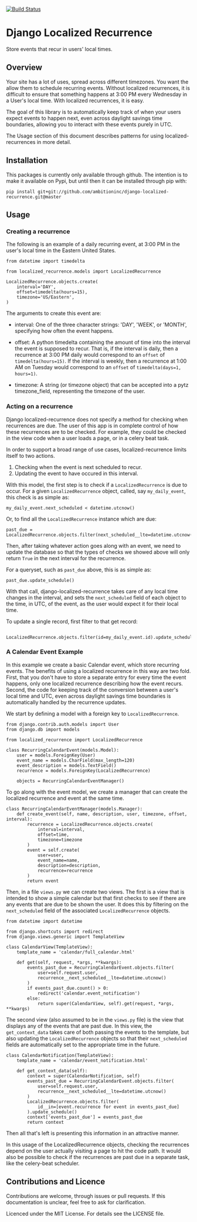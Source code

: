 [![Build Status](https://travis-ci.org/Wilduck/django-localized-recurrence.png?branch=run-tests)](https://travis-ci.org/Wilduck/django-localized-recurrence)

Django Localized Recurrence
===========================

Store events that recur in users' local times.

Overview
----------------------------------------

Your site has a lot of uses, spread across different timezones. You
want the allow them to schedule recurring events. Without localized
recurrences, it is difficult to ensure that something happens at 3:00
PM every Wednesday in a User's local time. With localized recurrences,
it is easy.

The goal of this library is to automatically keep track of when your
users expect events to happen next, even across daylight savings time
boundaries, allowing you to interact with these events purely in UTC.

The Usage section of this document describes patterns for using
localized-recurrences in more detail.


Installation
----------------------------------------

This packages is currently only available through github. The
intention is to make it available on Pypi, but until then it can be
installed through pip with:

    pip install git+git://github.com/ambitioninc/django-localized-recurrence.git@master


Usage
----------------------------------------

### Creating a recurrence

The following is an example of a daily recurring event, at 3:00 PM in
the user's local time in the Eastern United States.

    from datetime import timedelta

    from localized_recurrence.models import LocalizedRecurrence

    LocalizedRecurrence.objects.create(
        interval='DAY',
        offset=timedelta(hours=15),
        timezone='US/Eastern',
    )

The arguments to create this event are:

- interval: One of the three character strings: 'DAY', 'WEEK', or
  'MONTH', specifying how often the event happens.

- offset: A python timedelta containing the amount of time into the
  interval the event is supposed to recur. That is, if the interval is
  daily, then a recurrence at 3:00 PM daily would correspond to an
  `offset` of `timedelta(hours=15)`. If the interval is weekly, then a
  recurrence at 1:00 AM on Tuesday would correspond to an `offset` of
  `timedelta(days=1, hours=1)`.

- timezone: A string (or timezone object) that can be accepted into a
  pytz timezone_field, representing the timezone of the user.

### Acting on a recurrence

Django localized-recurrence does not specify a method for checking
when recurrences are due. The user of this app is in complete control
of how these recurrences are to be checked. For example, they could be
checked in the view code when a user loads a page, or in a celery beat
task.

In order to support a broad range of use cases, localized-recurrence
limits itself to two actions.

1. Checking when the event is next scheduled to recur.
2. Updating the event to have occured in this interval.

With this model, the first step is to check if a `LocalizedRecurrence`
is due to occur. For a given `LocalizedRecurrence` object, called, say
`my_daily_event`, this check is as simple as:

    my_daily_event.next_scheduled < datetime.utcnow()

Or, to find all the `LocalizedRecurrence` instance which are due:

    past_due = LocalizedRecurrence.objects.filter(next_scheduled__lte=datetime.utcnow())

Then, after taking whatever action goes along with an event, we need
to update the database so that the types of checks we showed above
will only return `True` in the next interval for the recurrence.

For a queryset, such as `past_due` above, this is as simple as:

    past_due.update_schedule()

With that call, django-localized-recurrence takes care of any local
time changes in the interval, and sets the `next_scheduled` field of
each object to the time, in UTC, of the event, as the user would
expect it for their local time.

To update a single record, first filter to that get record:

     LocalizedRecurrence.objects.filter(id=my_daily_event.id).update_schedule()

### A Calendar Event Example

In this example we create a basic Calendar event, which store
recurring events. The benefits of using a localized recurrence in this
way are two fold. First, that you don't have to store a separate entry
for every time the event happens, only one localized recurrence
describing how the event recurs. Second, the code for keeping track of
the conversion between a user's local time and UTC, even across
daylight savings time boundaries is automatically handled by the
recurrence updates.

We start by defining a model with a foreign key to `LocalizedRecurrence`.


    from django.contrib.auth.models import User
    from django.db import models

    from localized_recurrence import LocalizedRecurrence

    class RecurringCalendarEvent(models.Model):
        user = models.ForeignKey(User)
        event_name = models.CharField(max_length=120)
        event_description = models.TextField()
        recurrence = models.ForeignKey(LocalizedRecurrence)

        objects = RecurringCalendarEventManager()

To go along with the event model, we create a manager that can create
the localized recurrence and event at the same time.

    class RecurringCalendarEventManager(models.Manager):
        def create_event(self, name, description, user, timezone, offset, interval):
            recurrence = LocalizedRecurrence.objects.create(
                interval=interval,
                offset=time,
                timezone=timezone
            )
            event = self.create(
                user=user,
                event_name=name,
                description=description,
                recurrence=recurrence
            )
            return event

Then, in a file `views.py` we can create two views. The first is a
view that is intended to show a simple calendar but that first checks
to see if there are any events that are due to be shown the user. It
does this by filtering on the `next_scheduled` field of the associated
`LocalizedRecurrence` objects.

    from datetime import datetime

    from django.shortcuts import redirect
    from django.views.generic import TemplateView

    class CalendarView(TemplateView):
        template_name = 'calendar/full_calendar.html'

        def get(self, request, *args, **kwargs):
            events_past_due = RecurringCalendarEvent.objects.filter(
                user=self.request.user,
                recurrence__next_scheduled__lte=datetime.utcnow()
            )
            if events_past_due.count() > 0:
                redirect('calendar.event_notification')
            else:
                return super(CalendarView, self).get(request, *args, **kwargs)

The second view (also assumed to be in the `views.py` file) is the
view that displays any of the events that are past due. In this view,
the `get_context_data` takes care of both passing the events to the
template, but also updating the `LocalizedRecurrence` objects so that
their `next_scheduled` fields are automatically set to the appropriate
time in the future.

    class CalendarNotification(TemplateView):
        template_name = 'calendar/event_notification.html'

        def get_context_data(self):
            context = super(CalendarNotification, self)
            events_past_due = RecurringCalendarEvent.objects.filter(
                user=self.request.user,
                recurrence__next_scheduled__lte=datetime.utcnow()
            )
            LocalizedRecurrence.objects.filter(
                id__in=[event.recurrence for event in events_past_due]
            ).update_schedule()
            context['events_past_due'] = events_past_due
            return context

Then all that's left is presenting this information in an attractive
manner.

In this usage of the LocalizedRecurrence objects, checking the
recurrences depend on the user actually visiting a page to hit the
code path. It would also be possible to check if the recurrences are
past due in a separate task, like the celery-beat scheduler.

Contributions and Licence
----------------------------------------

Contributions are welcome, through issues or pull requests. If this
documentation is unclear, feel free to ask for clarification.

Licenced under the MIT License. For details see the LICENSE file.
